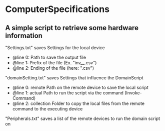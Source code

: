 # ComputerSpecifications

A simple script to retrieve some  hardware information
-
"Settings.txt" saves Settings for the local device
-  @line 0: Path to save the output file
-  @line 1: Prefix of the file (Ex. "inv_<deviceName>_<date>.csv")
-  @line 2: Ending of the file (here: ".csv")
 
"domainSetting.txt" saves Settings that influence the DomainScript
-  @line 0: remote Path on the remote device to save the local script
-  @line 1: actual Path to run the script via the command (Invoke-Command)
-  @line 2: collection Folder to copy the local files from the remote command to the executing device
 
"Peripherals.txt" saves a list of the remote devices to run the domain script on
